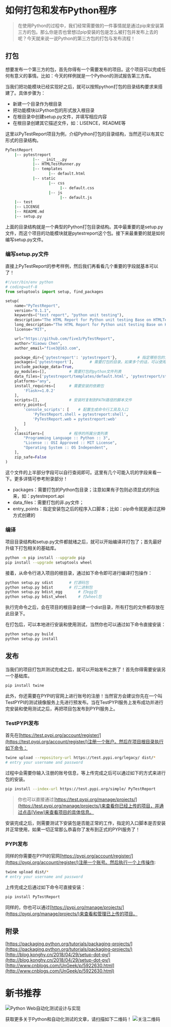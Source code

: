 # 如何打包和发布Python程序
> 在使用Python的过程中，我们经常需要做的一件事情就是通过pip来安装第三方的包。那么你是否也曾想过pip安装的包是怎么被打包并发布上去的呢？今天就来说一说Python的第三方包的打包与发布流程！

## 打包
想要发布一个第三方的包，首先你得有一个需要发布的项目。这个项目可以完成任何有意义的事情。比如：今天的样例就是一个Python的测试报告第三方库。

当我们把功能模块已经实现好之后，就可以按照python打包的目录结构要求来搭建了。具体步骤为：
- 新建一个目录作为根目录
- 把功能模块以Python包的形式放入根目录
- 在根目录中创建setup.py文件，并填写相应内容
- 在根目录创建其它描述文件，如：LISENCE，README等

这里以PyTestReport项目为例，介绍Python打包的目录结构，当然还可以有其它形式的目录结构。
```bash
PyTestReport
    |-- pytestreport
            |-- __init__.py
            |-- HTMLTestRunner.py
            |-- templates
                   |-- default.html
            |-- static
                   |-- css
                        |-- default.css
                   |-- js
                        |-- default.js
    |-- test
    |-- LICENSE
    |-- README.md
    |-- setup.py
```
上面的目录结构就是一个典型的Python打包目录结构。其中最重要的是setup.py文件，而这个项目的功能模块就是pytestreport这个包。接下来最重要的就是如何编写setup.py文件。

### 编写setup.py文件
直接上PyTestReport的参考样例，然后我们再看看几个重要的字段就基本可以了！
```python
#!/usr/bin/env python
# coding=utf-8
from setuptools import setup, find_packages

setup(
    name="PyTestReport",
    version="0.1.1",
    keywords=("test report", "python unit testing"),
    description="The HTML Report for Python unit testing Base on HTMLTestRunner",
    long_description="The HTML Report for Python unit testing Base on HTMLTestRunner",
    license="MIT",

    url="https://github.com/five3/PyTestReport",
    author="Xiaowu Chen",
    author_email="five3@163.com",

    package_dir={'pytestreport': 'pytestreport'},         # 指定哪些包的文件被映射到哪个源码包
    packages=['pytestreport'],       # 需要打包的目录。如果多个的话，可以使用find_packages()自动发现
    include_package_data=True,
    py_modules=[],          # 需要打包的python文件列表
    data_files=['pytestreport/templates/default.html', 'pytestreport/static/css/default.css', 'pytestreport/static/js/default.js'],          # 打包时需要打包的数据文件
    platforms="any",
    install_requires=[      # 需要安装的依赖包
        'Flask>=1.0.2'
    ],
    scripts=[],             # 安装时复制到PATH路径的脚本文件
    entry_points={
        'console_scripts': [    # 配置生成命令行工具及入口
            'PyTestReport.shell = pytestreport:shell',
            'PyTestReport.web = pytestreport:web'
        ]
    },
    classifiers=[           # 程序的所属分类列表
        "Programming Language :: Python :: 3",
        "License :: OSI Approved :: MIT License",
        "Operating System :: OS Independent",
    ],
    zip_safe=False
)
```
这个文件的上半部分字段可以自行查阅即可。这里有几个可能入坑的字段来看一下。更多详情可参考附录部分！
- packages：需要打包的Python包目录；注意如果有子包则必须显式的列出来，如：pytestreport.api
- data_files：需要打包的非.py文件；
- entry_points：指定安装包之后的程序入口脚本；比如：pip命令就是通过这种方式创建的

### 编译
项目目录结构和setup.py文件都就绪之后，就可以开始编译并打包了；首先最好升级下打包相关的基础库。
```bash
python -m pip install --upgrade pip
pip install --upgrade setuptools wheel
```
接着，从命令行进入项目的根目录，通过如下命令即可进行编译打包操作：
```bash
python setup.py sdist       # 打源码包
python setup.py bdist       # 打二进制包
python setup.py bdist_egg       # 打egg包
python setup.py bdist_wheel     # 打wheel包
```
执行完命令之后，会在项目的根目录创建一个dist目录，所有打包的文件都存放在此目录下。

在打包后，可以本地进行安装和使用测试，当然你也可以通过如下命令直接安装：
```bash
python setup.py build
python setup.py install
```

## 发布
当我们的项目打包并测试完成之后，就可以开始发布之旅了！首先你得需要安装另一个基础库。
```bash
pip install twine
```
此外，你还需要在PYPI的官网上进行账号的注册！当然官方会建议你先在一个叫TestPYPI的测试镜像服务上先进行预发布。当在TestPYPI服务上发布成功并进行完安装和使用测试之后，再把项目包发布到PYPI服务上。

### TestPYPI发布
首先在[https://test.pypi.org/account/register/](https://test.pypi.org/account/register/)注册一个账户。然后在项目根目录执行如下命令：
```bash
twine upload --repository-url https://test.pypi.org/legacy/ dist/*
# entry your username and password
```
过程中会需要你输入注册的账号信息，等上传完成之后可以通过如下的方式来进行包的安装。
```bash
pip install --index-url https://test.pypi.org/simple/ PyTestReport
```
> 你也可以直接通过[https://test.pypi.org/manage/projects/](https://test.pypi.org/manage/projects/)来查看你已经上传的项目，并通过点击[View]来查看项目的具体信息。

安装完成之后，则需要测试下安装包是否能正常的工作，指定的入口脚本是否安装并正常使用，如果一切正常那么恭喜你了发布到正式的PYPI服务了！

### PYPI发布
同样的你需要在PYPI的官网[https://pypi.org/account/register/](https://pypi.org/account/register/)注册一个账号。然后执行一个上传操作:
```bash
twine upload dist/*
# entry your username and password
```
上传完成之后通过如下命令可直接安装：
```bash
pip install PyTestReport
```
同样的，你也可以通过[https://pypi.org/manage/projects/](https://pypi.org/manage/projects/)来查看和管理已上传的项目。

## 附录
[https://packaging.python.org/tutorials/packaging-projects/](https://packaging.python.org/tutorials/packaging-projects/)
[http://blog.konghy.cn/2018/04/29/setup-dot-py/](http://blog.konghy.cn/2018/04/29/setup-dot-py/)
[http://www.cnblogs.com/UnGeek/p/5922630.html](http://www.cnblogs.com/UnGeek/p/5922630.html)

# 新书推荐
![Python Web自动化测试设计与实现](https://img-blog.csdnimg.cn/20190117100818307.jpg?x-oss-process=image/watermark,type_ZmFuZ3poZW5naGVpdGk,shadow_10,text_aHR0cHM6Ly9ibG9nLmNzZG4ubmV0L2ZpdmUz,size_16,color_FFFFFF,t_70)

获取更多关于Python和自动化测试的文章，请扫描如下二维码！
![关注二维码](https://img-blog.csdnimg.cn/20190117103222240.jpg?x-oss-process=image/watermark,type_ZmFuZ3poZW5naGVpdGk,shadow_10,text_aHR0cHM6Ly9ibG9nLmNzZG4ubmV0L2ZpdmUz,size_16,color_FFFFFF,t_70)
 